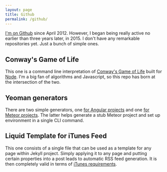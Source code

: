 ```yaml
---
layout: page
title: Github
permalink: /github/
---
```


[I'm on Github](https://github.com/taxigy/) since April 2012. However, I began being really active no earlier than three years later, in 2015. I don't have any remarkable repositories yet. Just a bunch of simple ones.

## Conway's Game of Life
This one is a command line interpretation of [Conway's Game of Life](https://en.wikipedia.org/wiki/Conway%27s_Game_of_Life) built for [Node](http://nodejs.org). I'm a big fan of algorithms and Javascript, so this repo has born at the intersection of the two.

## Yeoman generators
There are two simple generators, one [for Angular projects](https://github.com/taxigy/generator-angular-stub) and one [for Meteor projects](https://github.com/taxigy/generator-meteor-stub). The latter helps generate a stub Meteor project and set up environment in a single CLI command.

## Liquid Template for iTunes Feed
This one consists of a single file that can be used as a template for any page within Jekyll project. Simply applying it to any page and putting certain properties into a post leads to automatic RSS feed generation. It is then completely valid in terms of [iTunes requirements](http://www.apple.com/itunes/podcasts/specs.html).